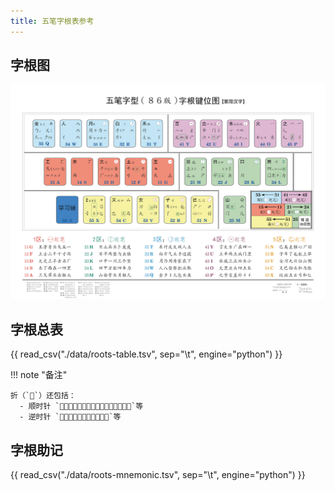 ```yaml
---
title: 五笔字根表参考
---
```


<link rel="stylesheet" type="text/css" href="../../static/css/fonts.css" />

## 字根图

![](./images/wubi86.png)

## 字根总表

{{ read_csv("./data/roots-table.tsv", sep="\t", engine="python") }}

!!! note "备注"

    折（``）还包括：  
      - 顺时针 ``等  
      - 逆时针 ``等

## 字根助记

{{ read_csv("./data/roots-mnemonic.tsv", sep="\t", engine="python") }}
